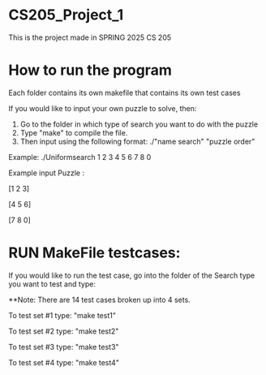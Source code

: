 # CS205_Project_1
This is the project made in SPRING 2025 CS 205

# How to run the program
Each folder contains its own makefile that contains its own test cases

If you would like to input your own puzzle to solve, then: 
1. Go to the folder in which type of search you want to do with the puzzle
2. Type "make" to compile the file.
3. Then input using the following format: ./"name search" "puzzle order" 

Example: ./Uniformsearch 1 2 3 4 5 6 7 8 0

Example input Puzzle : 

[1 2 3]
      
[4 5 6]

[7 8 0]

# RUN MakeFile testcases:

If you would like to run the test case, go into the folder of the Search type you want to test and type:

**Note: There are 14 test cases broken up into 4 sets. 

To test set #1 type: "make test1"

To test set #2 type: "make test2"

To test set #3 type: "make test3"

To test set #4 type: "make test4"




